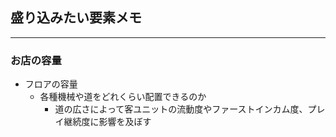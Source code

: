 ## 盛り込みたい要素メモ

---

### お店の容量
- フロアの容量
  - 各種機械や道をどれくらい配置できるのか
    - 道の広さによって客ユニットの流動度やファーストインカム度、プレイ継続度に影響を及ぼす
